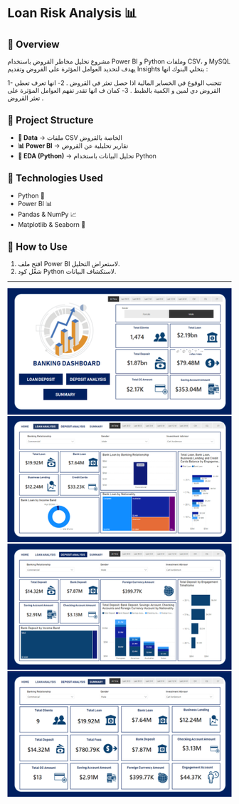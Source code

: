 # Loan Risk Analysis 📊

## 📝 Overview  
مشروع تحليل مخاطر القروض باستخدام Power BI و Python وملفات CSV، و MySQL  يهدف لتحديد العوامل المؤثرة على القروض وتقديم Insights بتخلي البنوك انها :

1- تتجنب الوقوع في الخساير المالية اذا حصل تعثر في القروض .
2- انها تعرف تعطي القروض دي لمين و الكمية بالظبط .
3- كمان ف انها تقدر تفهم العوامل المؤثرة على تعثر القروض .
## 📂 Project Structure  
- **📁 Data** → ملفات CSV الخاصة بالقروض  
- **📊 Power BI** → تقارير تحليلية عن القروض  
- **📜 EDA (Python)** → تحليل البيانات باستخدام Python  

## 🚀 Technologies Used  
- Python 🐍  
- Power BI 📊  
- Pandas & NumPy 📈  
- Matplotlib & Seaborn 🎨  

## 📌 How to Use  
1. افتح ملف Power BI لاستعراض التحليل.  
2. شغّل كود Python لاستكشاف البيانات.  

---
![Dashboard](https://github.com/gangsterZeyad/Loan-Risk-Analysis-/raw/main/1.png)
![Dashboard](https://github.com/gangsterZeyad/Loan-Risk-Analysis-/raw/main/2.png)
![Dashboard](https://github.com/gangsterZeyad/Loan-Risk-Analysis-/raw/main/3.png)
![Dashboard](https://github.com/gangsterZeyad/Loan-Risk-Analysis-/raw/main/4.png)
